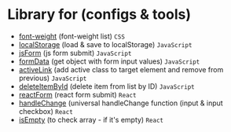 # Library for (configs & tools)

 - [font-weight](https://github.com/Inpulsgor/library/blob/master/font-weight/README.md) (font-weight list) `CSS`
 - [localStorage](https://github.com/Inpulsgor/library/tree/master/localStorage) (load & save to localStorage) `JavaScript`
 - [jsForm](https://github.com/Inpulsgor/library/tree/master/jsForm) (js form submit) `JavaScript`
 - [formData](https://github.com/Inpulsgor/library/tree/master/formData) (get object with form input values) `JavaScript`
 - [activeLink](https://github.com/Inpulsgor/library/tree/master/activeLink) (add active class to target element and remove from previous) `JavaScript`
 - [deleteItemById](https://github.com/Inpulsgor/library/tree/master/deleteItemById) (delete item from list by ID) `JavaScript`
 - [reactForm](https://github.com/Inpulsgor/library/tree/master/reactForm) (react form submit) `React`
 - [handleChange](https://github.com/Inpulsgor/library/tree/master/handleChange) (universal handleChange function (input & input checkbox) `React`
 - [isEmpty](https://github.com/Inpulsgor/library/tree/master/isEmpty) (to check array - if it's empty) `React`
